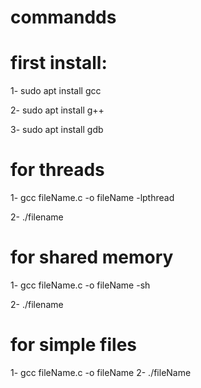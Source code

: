 
  # commandds

# first install:


1- sudo apt install gcc

2- sudo apt install g++

3- sudo apt install gdb



# for threads

1- gcc fileName.c -o fileName -lpthread

2- ./filename




# for shared memory

1- gcc fileName.c -o fileName -sh

2- ./filename




# for simple files
1- gcc fileName.c -o fileName
2- ./fileName



